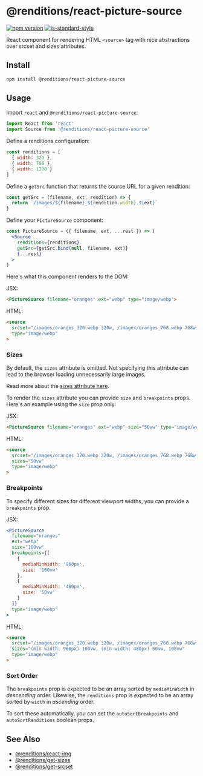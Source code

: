 # @renditions/react-picture-source

[![npm version](https://img.shields.io/npm/v/@renditions/react-picture-source.svg?style=flat-square)](https://www.npmjs.com/package/@renditions/react-picture-source) [![js-standard-style](https://img.shields.io/badge/code%20style-standard-brightgreen.svg?style=flat-square)](https://github.com/feross/standard)

React component for rendering HTML `<source>` tag with nice abstractions over srcset and sizes attributes.

## Install

```sh
npm install @renditions/react-picture-source
```

## Usage

Import `react` and `@renditions/react-picture-source`:

```jsx
import React from 'react'
import Source from '@renditions/react-picture-source'
```

Define a renditions configuration:

```jsx
const renditions = [
  { width: 320 },
  { width: 768 },
  { width: 1280 }
]
```

Define a `getSrc` function that returns the source URL for a given rendition:

```jsx
const getSrc = (filename, ext, rendition) => {
  return `/images/${filename}_${rendition.width}.${ext}`
}
```

Define your `PictureSource` component:

```jsx
const PictureSource = ({ filename, ext, ...rest }) => (
  <Source
    renditions={renditions}
    getSrc={getSrc.bind(null, filename, ext)}
    {...rest}
  >
)
```

Here's what this component renders to the DOM:

JSX:

```html
<PictureSource filename="oranges" ext="webp" type="image/webp">
```

HTML:

```html
<source
  srcset="/images/oranges_320.webp 320w, /images/oranges_768.webp 768w, /images/oranges_1280.webp 1280w"
  type="image/webp"
>
```

### Sizes

By default, the `sizes` attribute is omitted. Not specifying this attribute can lead to the browser loading unnecessarily large images.

Read more about the [sizes attribute here](https://devdocs.io/html/element/source).

To render the `sizes` attribute you can provide `size` and `breakpoints` props. Here's an example using the `size` prop only:

JSX:

```html
<PictureSource filename="oranges" ext="webp" size="50vw" type="image/webp">
```

HTML:

```html
<source
  srcset="/images/oranges_320.webp 320w, /images/oranges_768.webp 768w, /images/oranges_1280.webp 1280w"
  sizes="50vw"
  type="image/webp"
>
```

### Breakpoints

To specify different sizes for different viewport widths, you can provide a `breakpoints` prop.

JSX:

```jsx
<PictureSource
  filename="oranges"
  ext="webp"
  size="100vw"
  breakpoints={[
    {
      mediaMinWidth: '960px',
      size: '100vw'
    },
    {
      mediaMinWidth: '480px',
      size: '50vw'
    }
  ]}
  type="image/webp"
>
```

HTML:

```html
<source
  srcset="/images/oranges_320.webp 320w, /images/oranges_768.webp 768w, /images/oranges_1280.webp 1280w"
  sizes="(min-width: 960px) 100vw, (min-width: 480px) 50vw, 100vw"
  type="image/webp"
>
```

### Sort Order

The `breakpoints` prop is expected to be an array sorted by `mediaMinWidth` in _descending_ order. Likewise, the `renditions` prop is expected to be an array sorted by `width` in _ascending_ order.

To sort these automatically, you can set the `autoSortBreakpoints` and `autoSortRenditions` boolean props.

## See Also

* [@renditions/react-img](https://github.com/renditions/react-img)
* [@renditions/get-sizes](https://github.com/renditions/get-sizes)
* [@renditions/get-srcset](https://github.com/renditions/get-srcset)
